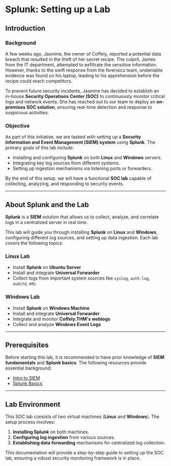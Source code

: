 # Splunk: Setting up a Lab  

## Introduction  

### Background  

A few weeks ago, Jasmine, the owner of Coffely, reported a potential data breach that resulted in the theft of her secret recipe. The culprit, James from the IT department, attempted to exfiltrate the sensitive information. However, thanks to the swift response from the forensics team, undeniable evidence was found on his laptop, leading to his apprehension before the recipe could reach competitors.  

To prevent future security incidents, Jasmine has decided to establish an in-house **Security Operations Center (SOC)** to continuously monitor critical logs and network events. She has reached out to our team to deploy an **on-premises SOC solution**, ensuring real-time detection and response to suspicious activities.  

### Objective  

As part of this initiative, we are tasked with setting up a **Security Information and Event Management (SIEM) system** using **Splunk**. The primary goals of this lab include:  

- Installing and configuring **Splunk** on both **Linux** and **Windows** servers.  
- Integrating key log sources from different systems.  
- Setting up ingestion mechanisms via listening ports or forwarders.  

By the end of this setup, we will have a functional **SOC lab** capable of collecting, analyzing, and responding to security events.  

---

## About Splunk and the Lab  

**Splunk** is a **SIEM** solution that allows us to collect, analyze, and correlate logs in a centralized server in real time.  

This lab will guide you through installing **Splunk** on **Linux** and **Windows**, configuring different log sources, and setting up data ingestion. Each lab covers the following topics:  

### **Linux Lab**  
- Install **Splunk** on **Ubuntu Server**  
- Install and integrate **Universal Forwarder**  
- Collect logs from important system sources like `syslog`, `auth.log`, `auditd`, etc.  

### **Windows Lab**  
- Install **Splunk** on **Windows Machine**  
- Install and integrate **Universal Forwarder**  
- Integrate and monitor **Coffely.THM's weblogs**  
- Collect and analyze **Windows Event Logs**  

---

## Prerequisites  

Before starting this lab, it is recommended to have prior knowledge of **SIEM fundamentals** and **Splunk basics**. The following resources provide essential background:  

- [Intro to SIEM](https://tryhackme.com/room/introtosiem)  
- [Splunk Basics](https://tryhackme.com/room/splunk101)  

---

## Lab Environment  

This SOC lab consists of two virtual machines (**Linux** and **Windows**). The setup process involves:  

1. **Installing Splunk** on both machines.  
2. **Configuring log ingestion** from various sources.  
3. **Establishing data forwarding** mechanisms for centralized log collection.  

This documentation will provide a step-by-step guide to setting up the SOC lab, ensuring a robust security monitoring framework is in place.  
